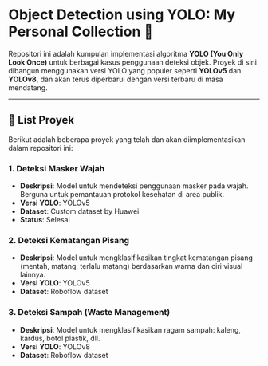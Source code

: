# Object Detection using YOLO: My Personal Collection 🚀

Repositori ini adalah kumpulan implementasi algoritma **YOLO (You Only Look Once)** untuk berbagai kasus penggunaan deteksi objek. Proyek di sini dibangun menggunakan versi YOLO yang populer seperti **YOLOv5** dan **YOLOv8**, dan akan terus diperbarui dengan versi terbaru di masa mendatang.

---

## 📂 List Proyek

Berikut adalah beberapa proyek yang telah dan akan diimplementasikan dalam repositori ini:

### 1. Deteksi Masker Wajah
* **Deskripsi**: Model untuk mendeteksi penggunaan masker pada wajah. Berguna untuk pemantauan protokol kesehatan di area publik.
* **Versi YOLO**: YOLOv5
* **Dataset**: Custom dataset by Huawei
* **Status**: Selesai


### 2. Deteksi Kematangan Pisang
* **Deskripsi**: Model untuk mengklasifikasikan tingkat kematangan pisang (mentah, matang, terlalu matang) berdasarkan warna dan ciri visual lainnya.
* **Versi YOLO**: YOLOv5
* **Dataset**: Roboflow dataset

### 3. Deteksi Sampah (Waste Management)
* **Deskripsi**: Model untuk mengklasifikasikan ragam sampah: kaleng, kardus, botol plastik, dll. 
* **Versi YOLO**: YOLOv8
* **Dataset**: Roboflow dataset
